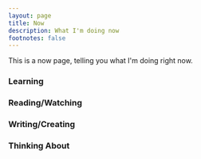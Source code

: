 ```yaml
---
layout: page
title: Now
description: What I'm doing now
footnotes: false
---
```


This is a now page, telling you what I'm doing right now.

### Learning

### Reading/Watching

### Writing/Creating

### Thinking About

